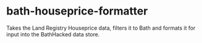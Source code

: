bath-houseprice-formatter
=========================

Takes the Land Registry Houseprice data, filters it to Bath and formats it for input into the BathHacked data store.

